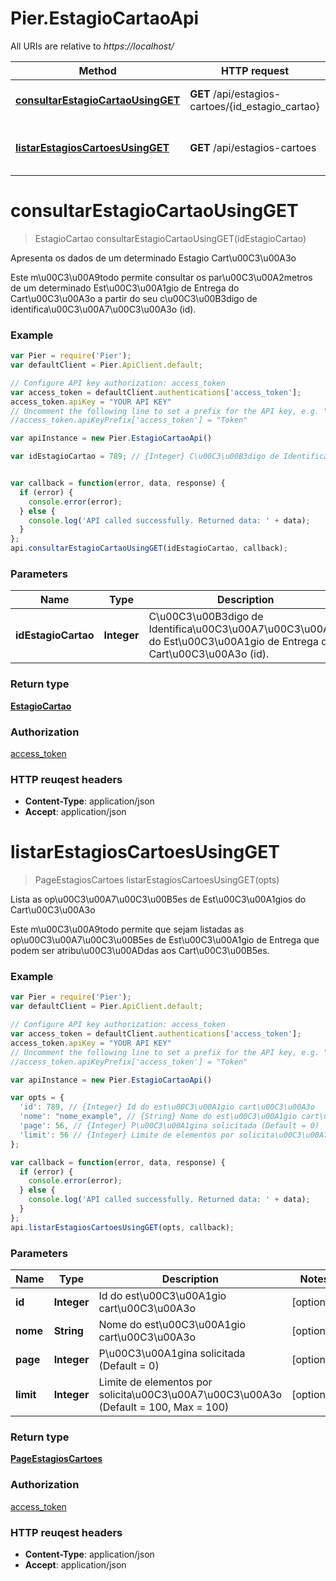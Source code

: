 # Pier.EstagioCartaoApi

All URIs are relative to *https://localhost/*

Method | HTTP request | Description
------------- | ------------- | -------------
[**consultarEstagioCartaoUsingGET**](EstagioCartaoApi.md#consultarEstagioCartaoUsingGET) | **GET** /api/estagios-cartoes/{id_estagio_cartao} | Apresenta os dados de um determinado Estagio Cart\u00C3\u00A3o
[**listarEstagiosCartoesUsingGET**](EstagioCartaoApi.md#listarEstagiosCartoesUsingGET) | **GET** /api/estagios-cartoes | Lista as op\u00C3\u00A7\u00C3\u00B5es de Est\u00C3\u00A1gios do Cart\u00C3\u00A3o


<a name="consultarEstagioCartaoUsingGET"></a>
# **consultarEstagioCartaoUsingGET**
> EstagioCartao consultarEstagioCartaoUsingGET(idEstagioCartao)

Apresenta os dados de um determinado Estagio Cart\u00C3\u00A3o

Este m\u00C3\u00A9todo permite consultar os par\u00C3\u00A2metros de um determinado Est\u00C3\u00A1gio de Entrega do Cart\u00C3\u00A3o a partir do seu c\u00C3\u00B3digo de identifica\u00C3\u00A7\u00C3\u00A3o (id).

### Example
```javascript
var Pier = require('Pier');
var defaultClient = Pier.ApiClient.default;

// Configure API key authorization: access_token
var access_token = defaultClient.authentications['access_token'];
access_token.apiKey = "YOUR API KEY"
// Uncomment the following line to set a prefix for the API key, e.g. "Token" (defaults to null)
//access_token.apiKeyPrefix['access_token'] = "Token"

var apiInstance = new Pier.EstagioCartaoApi()

var idEstagioCartao = 789; // {Integer} C\u00C3\u00B3digo de Identifica\u00C3\u00A7\u00C3\u00A3o do Est\u00C3\u00A1gio de Entrega do Cart\u00C3\u00A3o (id).


var callback = function(error, data, response) {
  if (error) {
    console.error(error);
  } else {
    console.log('API called successfully. Returned data: ' + data);
  }
};
api.consultarEstagioCartaoUsingGET(idEstagioCartao, callback);
```

### Parameters

Name | Type | Description  | Notes
------------- | ------------- | ------------- | -------------
 **idEstagioCartao** | **Integer**| C\u00C3\u00B3digo de Identifica\u00C3\u00A7\u00C3\u00A3o do Est\u00C3\u00A1gio de Entrega do Cart\u00C3\u00A3o (id). | 

### Return type

[**EstagioCartao**](EstagioCartao.md)

### Authorization

[access_token](../README.md#access_token)

### HTTP reuqest headers

 - **Content-Type**: application/json
 - **Accept**: application/json

<a name="listarEstagiosCartoesUsingGET"></a>
# **listarEstagiosCartoesUsingGET**
> PageEstagiosCartoes listarEstagiosCartoesUsingGET(opts)

Lista as op\u00C3\u00A7\u00C3\u00B5es de Est\u00C3\u00A1gios do Cart\u00C3\u00A3o

Este m\u00C3\u00A9todo permite que sejam listadas as op\u00C3\u00A7\u00C3\u00B5es de Est\u00C3\u00A1gio de Entrega que podem ser atribu\u00C3\u00ADdas aos Cart\u00C3\u00B5es.

### Example
```javascript
var Pier = require('Pier');
var defaultClient = Pier.ApiClient.default;

// Configure API key authorization: access_token
var access_token = defaultClient.authentications['access_token'];
access_token.apiKey = "YOUR API KEY"
// Uncomment the following line to set a prefix for the API key, e.g. "Token" (defaults to null)
//access_token.apiKeyPrefix['access_token'] = "Token"

var apiInstance = new Pier.EstagioCartaoApi()

var opts = { 
  'id': 789, // {Integer} Id do est\u00C3\u00A1gio cart\u00C3\u00A3o
  'nome': "nome_example", // {String} Nome do est\u00C3\u00A1gio cart\u00C3\u00A3o
  'page': 56, // {Integer} P\u00C3\u00A1gina solicitada (Default = 0)
  'limit': 56 // {Integer} Limite de elementos por solicita\u00C3\u00A7\u00C3\u00A3o (Default = 100, Max = 100)
};

var callback = function(error, data, response) {
  if (error) {
    console.error(error);
  } else {
    console.log('API called successfully. Returned data: ' + data);
  }
};
api.listarEstagiosCartoesUsingGET(opts, callback);
```

### Parameters

Name | Type | Description  | Notes
------------- | ------------- | ------------- | -------------
 **id** | **Integer**| Id do est\u00C3\u00A1gio cart\u00C3\u00A3o | [optional] 
 **nome** | **String**| Nome do est\u00C3\u00A1gio cart\u00C3\u00A3o | [optional] 
 **page** | **Integer**| P\u00C3\u00A1gina solicitada (Default = 0) | [optional] 
 **limit** | **Integer**| Limite de elementos por solicita\u00C3\u00A7\u00C3\u00A3o (Default = 100, Max = 100) | [optional] 

### Return type

[**PageEstagiosCartoes**](PageEstagiosCartoes.md)

### Authorization

[access_token](../README.md#access_token)

### HTTP reuqest headers

 - **Content-Type**: application/json
 - **Accept**: application/json

